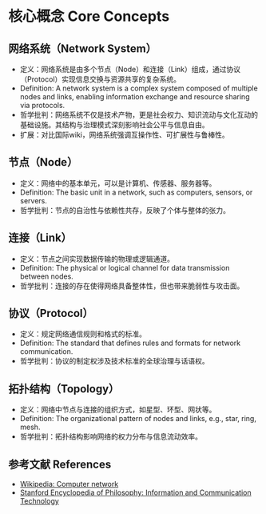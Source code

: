 # 核心概念 Core Concepts

## 网络系统（Network System）

- 定义：网络系统是由多个节点（Node）和连接（Link）组成，通过协议（Protocol）实现信息交换与资源共享的复杂系统。
- Definition: A network system is a complex system composed of multiple nodes and links, enabling information exchange and resource sharing via protocols.
- 哲学批判：网络系统不仅是技术产物，更是社会权力、知识流动与文化互动的基础设施。其结构与治理模式深刻影响社会公平与信息自由。
- 扩展：对比国际wiki，网络系统强调互操作性、可扩展性与鲁棒性。

## 节点（Node）

- 定义：网络中的基本单元，可以是计算机、传感器、服务器等。
- Definition: The basic unit in a network, such as computers, sensors, or servers.
- 哲学批判：节点的自治性与依赖性共存，反映了个体与整体的张力。

## 连接（Link）

- 定义：节点之间实现数据传输的物理或逻辑通道。
- Definition: The physical or logical channel for data transmission between nodes.
- 哲学批判：连接的存在使得网络具备整体性，但也带来脆弱性与攻击面。

## 协议（Protocol）

- 定义：规定网络通信规则和格式的标准。
- Definition: The standard that defines rules and formats for network communication.
- 哲学批判：协议的制定权涉及技术标准的全球治理与话语权。

## 拓扑结构（Topology）

- 定义：网络中节点与连接的组织方式，如星型、环型、网状等。
- Definition: The organizational pattern of nodes and links, e.g., star, ring, mesh.
- 哲学批判：拓扑结构影响网络的权力分布与信息流动效率。

## 参考文献 References

- [Wikipedia: Computer network](https://en.wikipedia.org/wiki/Computer_network)
- [Stanford Encyclopedia of Philosophy: Information and Communication Technology](https://plato.stanford.edu/entries/it-communication/)
